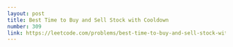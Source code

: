 ```yaml
---
layout: post
title: Best Time to Buy and Sell Stock with Cooldown
number: 309
link: https://leetcode.com/problems/best-time-to-buy-and-sell-stock-with-cooldown
---
```

